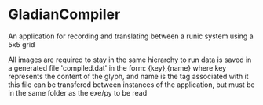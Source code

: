 # GladianCompiler
An application for recording and translating between a runic system using a 5x5 grid

All images are required to stay in the same hierarchy to run
data is saved in a generated file 'compiled.dat' in the form:
{key},{name} where key represents the content of the glyph, and name is the tag associated with it
this file can be transfered between instances of the application, but must be in the same folder as the exe/py to be read
